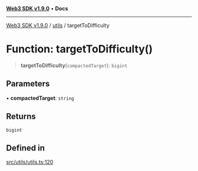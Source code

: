 [**Web3 SDK v1.9.0**](../../../README.md) • **Docs**

***

[Web3 SDK v1.9.0](../../../globals.md) / [utils](../README.md) / targetToDifficulty

# Function: targetToDifficulty()

> **targetToDifficulty**(`compactedTarget`): `bigint`

## Parameters

• **compactedTarget**: `string`

## Returns

`bigint`

## Defined in

[src/utils/utils.ts:120](https://github.com/Mystic-Nayy/alephium-web3/blob/ee41f5e0e7d7fb0b155fe62f05b2ac03772895ca/packages/web3/src/utils/utils.ts#L120)
